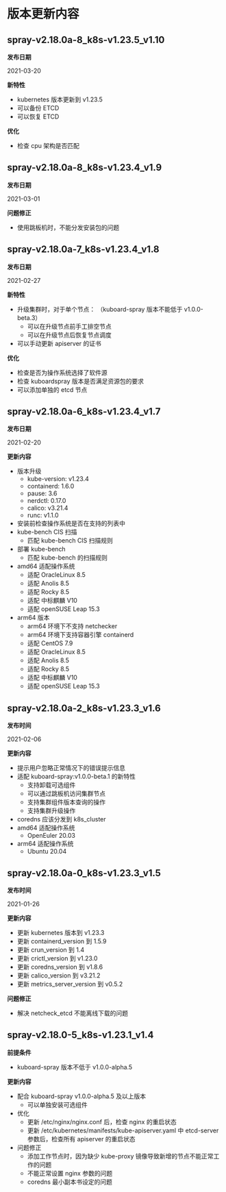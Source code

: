 # 版本更新内容

## spray-v2.18.0a-8_k8s-v1.23.5_v1.10

**发布日期**

2021-03-20

**新特性**

* kubernetes 版本更新到 v1.23.5
* 可以备份 ETCD
* 可以恢复 ETCD

**优化**

* 检查 cpu 架构是否匹配


## spray-v2.18.0a-8_k8s-v1.23.4_v1.9

**发布日期**

2021-03-01


**问题修正**

* 使用跳板机时，不能分发安装包的问题

## spray-v2.18.0a-7_k8s-v1.23.4_v1.8

**发布日期**

2021-02-27

**新特性**
* 升级集群时，对于单个节点： （kuboard-spray 版本不能低于 v1.0.0-beta.3）
  * 可以在升级节点前手工排空节点
  * 可以在升级节点后恢复节点调度
* 可以手动更新 apiserver 的证书

**优化**
* 检查是否为操作系统选择了软件源
* 检查 kuboardspray 版本是否满足资源包的要求
* 可以添加单独的 etcd 节点

## spray-v2.18.0a-6_k8s-v1.23.4_v1.7


**发布日期**

2021-02-20

**更新内容**

* 版本升级
  * kube-version: v1.23.4
  * containerd: 1.6.0
  * pause: 3.6
  * nerdctl: 0.17.0
  * calico: v3.21.4
  * runc: v1.1.0
* 安装前检查操作系统是否在支持的列表中
* kube-bench CIS 扫描
  * 匹配 kube-bench CIS 扫描规则
* 部署 kube-bench
  * 匹配 kube-bench 的扫描规则
* amd64 适配操作系统
  * 适配 OracleLinux 8.5
  * 适配 Anolis 8.5
  * 适配 Rocky 8.5
  * 适配 中标麒麟 V10
  * 适配 openSUSE Leap 15.3
* arm64 版本
  * arm64 环境下不支持 netchecker
  * arm64 环境下支持容器引擎 containerd
  * 适配 CentOS 7.9
  * 适配 OracleLinux 8.5
  * 适配 Anolis 8.5
  * 适配 Rocky 8.5
  * 适配 中标麒麟 V10
  * 适配 openSUSE Leap 15.3

## spray-v2.18.0a-2_k8s-v1.23.3_v1.6

**发布时间**

2021-02-06

**更新内容**

* 提示用户忽略正常情况下的错误提示信息
* 适配 kuboard-spray:v1.0.0-beta.1 的新特性
  * 支持卸载可选组件
  * 可以通过跳板机访问集群节点
  * 支持集群组件版本查询的操作
  * 支持集群升级操作
* coredns 应该分发到 k8s_cluster
* amd64 适配操作系统
  * OpenEuler 20.03
* arm64 适配操作系统
  * Ubuntu 20.04

## spray-v2.18.0a-0_k8s-v1.23.3_v1.5

**发布时间**

2021-01-26

**更新内容**

* 更新 kubernetes 版本到 v1.23.3
* 更新 containerd_version 到 1.5.9
* 更新 crun_version 到 1.4
* 更新 crictl_version 到 v1.23.0
* 更新 coredns_version 到 v1.8.6
* 更新 calico_version 到 v3.21.2
* 更新 metrics_server_version 到 v0.5.2

**问题修正**

* 解决 netcheck_etcd 不能离线下载的问题

## spray-v2.18.0-5_k8s-v1.23.1_v1.4

**前提条件**

* kuboard-spray 版本不低于 v1.0.0-alpha.5

**更新内容**

* 配合 kuboard-spray v1.0.0-alpha.5 及以上版本
  * 可以单独安装可选组件
* 优化
  * 更新 /etc/nginx/nginx.conf 后，检查 nginx 的重启状态
  * 更新 /etc/kubernetes/manifests/kube-apiserver.yaml 中 etcd-server 参数后，检查所有 apiserver 的重启状态
* 问题修正
  * 添加工作节点时，因为缺少 kube-proxy 镜像导致新增的节点不能正常工作的问题
  * 不能正常设置 nginx 参数的问题
  * coredns 最小副本书设定的问题